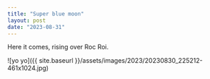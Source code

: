 ```yaml
---
title: "Super blue moon"
layout: post
date: "2023-08-31"
---
```


Here it comes, rising over Roc Roi.

![yo yo]({{ site.baseurl }}/assets/images/2023/20230830_225212-461x1024.jpg)
